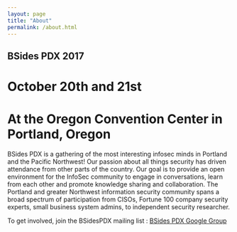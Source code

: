 ```yaml
---
layout: page
title: "About"
permalink: /about.html
--- 
```


## BSides PDX 2017

# October 20th and 21st

# At the Oregon Convention Center in Portland, Oregon

BSides PDX is a gathering of the most interesting infosec minds in Portland and the Pacific Northwest! Our passion about all things security has driven attendance from other parts of the country. Our goal is to provide an open environment for the InfoSec community to engage in conversations, learn from each other and promote knowledge sharing and collaboration. The Portland and greater Northwest information security community spans a broad spectrum of participation from CISOs, Fortune 100 company security experts, small business system admins, to independent security researcher.

To get involved, join the BSidesPDX mailing list : [BSides PDX Google Group](https://groups.google.com/forum/#!forum/bsidespdx)

